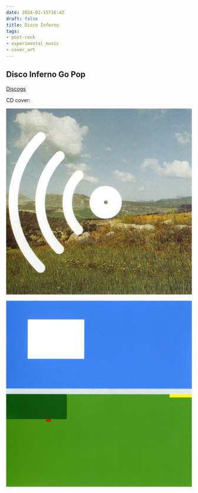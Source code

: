 ```yaml
---
date: 2024-02-15T16:42
draft: false
title: Disco Inferno
tags:
- post-rock
- experimental_music
- cover_art
---
```


## Disco Inferno Go Pop

[Discogs](https://www.discogs.com/master/21375-Disco-Inferno-D-I-Go-Pop)

CD cover:

![Photography of a pastoral landscape, with a mountain far away and a blue sky with large white clouds, and with a white, large graphical icon on top of the photo, resembling the typical symbol someone would use for the diffusion of sound.](../attachment/vsc-paste/disco-inferno-240215164533.png)

![This image, from the inner cover, is like a very abstract representation of the pastoral landscape photo made with rectangles of colors. Predominant colors are the green for the land and blue for the sky. Other smaller rectangles represent the details.](../attachment/vsc-paste/disco-inferno-240215164603.png)